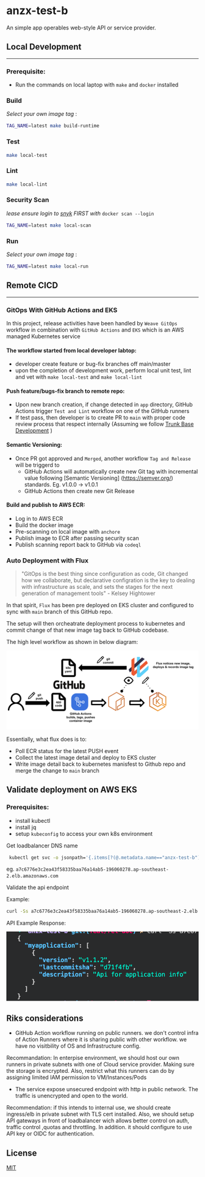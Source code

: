 # anzx-test-b

An simple app operables web-style API or service provider.


## Local Development
---
### Prerequisite: 

- Run the commands on local laptop with `make` and `docker` installed

### Build
_Select your own image tag_ :
```sh
TAG_NAME=latest make build-runtime
```
### Test
```sh
make local-test
```
### Lint
```sh
make local-lint
```
### Security Scan
_lease ensure login to [snyk](https://app.snyk.io/org/) FIRST with_ `docker scan --login`
```sh
TAG_NAME=latest make local-scan
```
### Run
_Select your own image tag_ :
```sh
TAG_NAME=latest make local-run
```
## Remote CICD
---
### GitOps With GitHub Actions and EKS
In this project, release activities have been handled by `Weave GitOps` workflow in combination with `GitHub Actions` and `EKS` which is an AWS managed Kubernetes service


#### The workflow started from local developer labtop:
 - developer create feature or bug-fix branches off main/master
 - upon the completion of development work, perform local unit test, lint and vet with `make local-test` and `make local-lint`

#### Push feature/bugs-fix branch to remote repo:

  - Upon new branch creation, if change detected in `app` directory, GitHub Actions trigger `Test and Lint` workflow on  one of the GitHub runners
  - If test pass, then developer is to create PR to `main` with proper code review process that respect internally  (Assuming we follow [Trunk Base Development](https://trunkbaseddevelopment.com/) )
#### Semantic Versioning:
  - Once PR got approved and `Merged`, another workflow `Tag and Release` will be triggerd to
     * GitHub Actions will automatically create new Git tag with incremental value following [Semantic Versioning] (https://semver.org/) standards. Eg. v1.0.0 -> v1.0.1
     * GitHub Actions then create new Git Release

#### Build and publish to AWS ECR:

  - Log in to AWS ECR
  - Build the docker image
  - Pre-scanning on local image with `anchore`
  - Publish image to ECR after passing security scan
  - Publish scanning report back to GitHub via `codeql`


### Auto Deployment with Flux

> "GitOps is the best thing since configuration as code, Git changed how we collaborate, but declarative configration is the key to dealing with infrastructure as scale, and sets the stages for the next generation of management tools"  - Kelsey Hightower
>

In that spirit, `Flux` has been pre deployed on EKS cluster and configured to sync with `main` branch of this GitHub repo. 

The setup will then orcheatrate deployment process to kubernetes and commit change of that new image tag back to GitHub codebase.


The high level workflow as shown in below diagram:

![GitOps with FLUX](/images/image1.png)


Essentially, what flux does is to:

- Poll ECR status for the latest PUSH event
- Collect the latest image detail and deploy to EKS cluster
- Write image detail back to kubernetes manisfest to  Github repo and merge the change to `main` branch 


## Validate deployment on AWS EKS

### Prerequisites:
 - install kubectl
 - install jq
 - setup `kubeconfig` to access your own k8s environment 

Get loadbalancer DNS name

```sh
 kubectl get svc -o jsonpath='{.items[?(@.metadata.name=="anzx-test-b")].status.loadBalancer.ingress[0]}' | jq .

```
eg.
`a7c6776e3c2ea43f58335baa76a14ab5-196060278.ap-southeast-2.elb.amazonaws.com`

Validate the api endpoint

Example:

```sh
curl -Ss a7c6776e3c2ea43f58335baa76a14ab5-196060278.ap-southeast-2.elb.amazonaws.com:8080/version | jq .
```
API Example Response:

![respoonse](/images/response.png)
## Riks considerations
 - GitHub Action workflow running on public runners. we don't control infra of Action Runners where it is sharing public with other workflow. we have no visitbility of OS and Infrastructure config.

Recommandation: In enterpise environment, we should host our own runners in private subnets with one of Cloud service provider. Making sure the storage is encrypted. Also, restrict what this runners can do by assigning limited IAM permission to VM/Instances/Pods

- The service expose unsecured endpoint with http in public network. The traffic is unencrypted and open to the world.

Recommendation: if this intends to internal use, we should create ingress/elb in private subnet with TLS cert installed.
Also, we should setup API gateways in front of loadbalancer wich allows better control on auth, traffic control ,quotas and throttling.
In addition. it should configure to use API key or OIDC for authentication.

## License

[MIT](LICENSE)